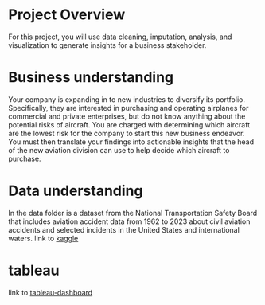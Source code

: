# Project Overview

For this project, you will use data cleaning, imputation, analysis, and visualization to generate insights for a business stakeholder.

# Business understanding
Your company is expanding in to new industries to diversify its portfolio. Specifically, they are interested in purchasing and operating airplanes for commercial and private enterprises, but do not know anything about the potential risks of aircraft. You are charged with determining which aircraft are the lowest risk for the company to start this new business endeavor. You must then translate your findings into actionable insights that the head of the new aviation division can use to help decide which aircraft to purchase.

# Data understanding
In the data folder is a dataset from the National Transportation Safety Board that includes aviation accident data from 1962 to 2023 about civil aviation accidents and selected incidents in the United States and international waters.
link to [kaggle](https://www.kaggle.com/datasets/khsamaha/aviation-accident-database-synopses)
# tableau 
link to [tableau-dashboard](https://public.tableau.com/app/profile/kamaldin.ali/viz/phase1project_17184817112540/Dashboard1)

